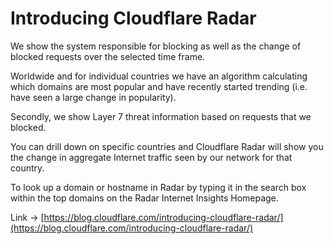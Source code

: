 # Introducing Cloudflare Radar


We show the system responsible for blocking as well as the change of blocked requests over the selected time frame.

Worldwide and for individual countries we have an algorithm calculating which domains are most popular and have recently started trending (i.e. have seen a large change in popularity).

Secondly, we show Layer 7 threat information based on requests that we blocked.

You can drill down on specific countries and Cloudflare Radar will show you the change in aggregate Internet traffic seen by our network for that country.

To look up a domain or hostname in Radar by typing it in the search box within the top domains on the Radar Internet Insights Homepage.

 Link -> [https://blog.cloudflare.com/introducing-cloudflare-radar/](https://blog.cloudflare.com/introducing-cloudflare-radar/)
